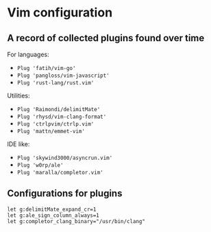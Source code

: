# Vim configuration

## A record of collected plugins found over time

For languages:

* `Plug 'fatih/vim-go'`
* `Plug 'pangloss/vim-javascript'`
* `Plug 'rust-lang/rust.vim'`

Utilities:

* `Plug 'Raimondi/delimitMate'`
* `Plug 'rhysd/vim-clang-format'`
* `Plug 'ctrlpvim/ctrlp.vim'`
* `Plug 'mattn/emmet-vim'`

IDE like:

* `Plug 'skywind3000/asyncrun.vim'`
* `Plug 'w0rp/ale'`
* `Plug 'maralla/completor.vim'`


## Configurations for plugins

```vimscript
let g:delimitMate_expand_cr=1
let g:ale_sign_column_always=1
let g:completor_clang_binary="/usr/bin/clang"
```


